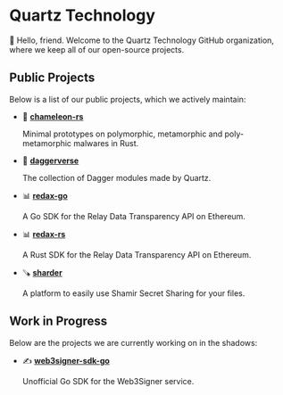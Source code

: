 # Quartz Technology

👋 Hello, friend. Welcome to the Quartz Technology GitHub organization, where we keep all of our 
open-source projects.

## Public Projects

Below is a list of our public projects, which we actively maintain:
- 🦎 [**chameleon-rs**](https://github.com/quartz-technology/chameleon-rs)

    Minimal prototypes on polymorphic, metamorphic and poly-metamorphic malwares in Rust.


- 💫 [**daggerverse**](https://github.com/quartz-technology/daggerverse)

    The collection of Dagger modules made by Quartz.


- 📊 [**redax-go**](https://github.com/quartz-technology/redax-go)

    A Go SDK for the Relay Data Transparency API on Ethereum.

- 📊 [**redax-rs**](./README.md#work-in-progress)

    A Rust SDK for the Relay Data Transparency API on Ethereum.

- 🪚 [**sharder**](./README.md#work-in-progress)

    A platform to easily use Shamir Secret Sharing for your files.

## Work in Progress

Below are the projects we are currently working on in the shadows:
- ✍️ [**web3signer-sdk-go**](./README.md#work-in-progress)

    Unofficial Go SDK for the Web3Signer service.
